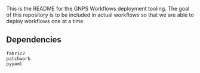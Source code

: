 This is the README for the GNPS Workflows deployment tooling. The goal of this repository is to be included in actual workflows so that we are able to deploy workflows one at a time. 

## Dependencies

```
fabric2
patchwork
pyyaml
```
